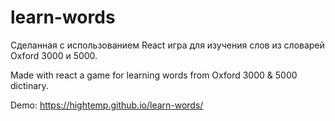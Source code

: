 # learn-words

Сделанная с использованием React игра для изучения слов из словарей Oxford 3000 и 5000.

Made with react a game for learning words from Oxford 3000 & 5000 dictinary.

Demo: https://hightemp.github.io/learn-words/